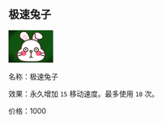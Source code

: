 ## 极速兔子



![mjz_blink_dagger](src/icon/mjz_speed_rabbit.png)

名称：极速兔子

效果：永久增加 `15` 移动速度。最多使用 `10` 次。

价格：1000



